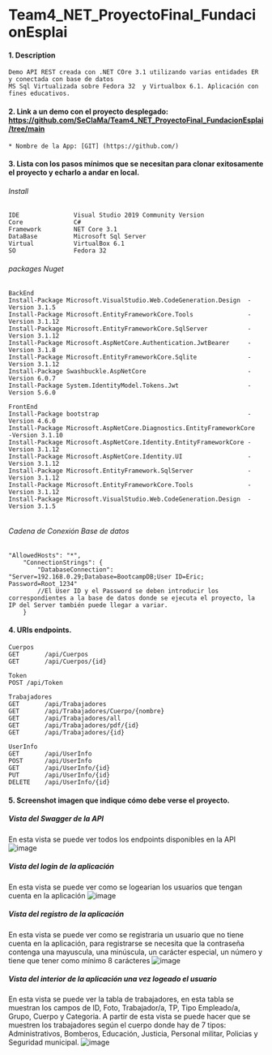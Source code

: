 # Team4_NET_ProyectoFinal_FundacionEsplai


#### 1. Description
```
Demo API REST creada con .NET COre 3.1 utilizando varias entidades ER y conectada con base de datos 
MS Sql Virtualizada sobre Fedora 32  y Virtualbox 6.1. Aplicación con fines educativos.
```

#### 2. Link a un demo con el proyecto desplegado: https://github.com/SeClaMa/Team4_NET_ProyectoFinal_FundacionEsplai/tree/main

```
* Nombre de la App: [GIT] (https://github.com/)
```
#### 3. Lista con los pasos mínimos que se necesitan para clonar exitosamente el proyecto y echarlo a andar en local.

###### Install
```
IDE               Visual Studio 2019 Community Version
Core              C# 
Framework         NET Core 3.1
DataBase          Microsoft Sql Server 
Virtual           VirtualBox 6.1
SO                Fedora 32
```
###### packages Nuget 
```
BackEnd
Install-Package Microsoft.VisualStudio.Web.CodeGeneration.Design  -Version 3.1.5
Install-Package Microsoft.EntityFrameworkCore.Tools               -Version 3.1.12
Install-Package Microsoft.EntityFrameworkCore.SqlServer           -Version 3.1.12
Install-Package Microsoft.AspNetCore.Authentication.JwtBearer     -Version 3.1.8
Install-Package Microsoft.EntityFrameworkCore.Sqlite              -Version 3.1.12
Install-Package Swashbuckle.AspNetCore                            -Version 6.0.7
Install-Package System.IdentityModel.Tokens.Jwt                   -Version 5.6.0

FrontEnd
Install-Package bootstrap                                         -Version 4.6.0
Install-Package Microsoft.AspNetCore.Diagnostics.EntityFrameworkCore  -Version 3.1.10
Install-Package Microsoft.AspNetCore.Identity.EntityFrameworkCore -Version 3.1.12
Install-Package Microsoft.AspNetCore.Identity.UI                  -Version 3.1.12
Install-Package Microsoft.EntityFramework.SqlServer               -Version 3.1.12
Install-Package Microsoft.EntityFrameworkCore.Tools               -Version 3.1.12
Install-Package Microsoft.VisualStudio.Web.CodeGeneration.Design  -Version 3.1.5


```
###### Cadena de Conexión Base de datos 
```
"AllowedHosts": "*",
    "ConnectionStrings": {
        "DatabaseConnection": "Server=192.168.0.29;Database=BootcampDB;User ID=Eric; Password=Root_1234"  
        //El User ID y el Password se deben introducir los correspondientes a la base de datos donde se ejecuta el proyecto, la IP del Server también puede llegar a variar.
    }
```
#### 4. URIs endpoints.
```
Cuerpos
GET       /api/Cuerpos
GET       /api/Cuerpos/{id}

Token
POST /api/Token

Trabajadores
GET       /api/Trabajadores
GET       /api/Trabajadores/Cuerpo/{nombre}
GET       /api/Trabajadores/all
GET       /api/Trabajadores/pdf/{id}
GET       /api/Trabajadores/{id}

UserInfo
GET       /api/UserInfo
POST      /api/UserInfo
GET       /api/UserInfo/{id}
PUT       /api/UserInfo/{id}
DELETE    /api/UserInfo/{id}
```

#### 5. Screenshot imagen que indique cómo debe verse el proyecto.
##### Vista del Swagger de la API
En esta vista se puede ver todos los endpoints disponibles en la API
![image](https://user-images.githubusercontent.com/11030691/110203814-79cf5580-7e70-11eb-9d73-3e92e4f45252.png)

##### Vista del login de la aplicación
En esta vista se puede ver como se logearian los usuarios que tengan cuenta en la aplicación
![image](https://user-images.githubusercontent.com/11030691/110204630-5c03ef80-7e74-11eb-9fe6-b0b27bd707a9.png)

##### Vista del registro de la aplicación
En esta vista se puede ver como se registraria un usuario que no tiene cuenta en la aplicación, para registrarse se necesita que la contraseña contenga una mayuscula, una minúscula, un carácter especial, un número y tiene que tener como mínimo 8 carácteres
![image](https://user-images.githubusercontent.com/11030691/110204689-a8e7c600-7e74-11eb-870f-a304d4224e82.png)

##### Vista del interior de la aplicación una vez logeado el usuario
En esta vista se puede ver la tabla de trabajadores, en esta tabla se muestran los campos de ID, Foto, Trabajador/a, TP, Tipo Empleado/a, Grupo, Cuerpo y Categoria. A partir de esta vista se puede hacer que se muestren los trabajadores según el cuerpo donde hay de 7 tipos: Administrativos, Bomberos, Educación, Justicia, Personal militar, Policias y Seguridad municipal.
![image](https://user-images.githubusercontent.com/11030691/110205877-e2bbcb00-7e7a-11eb-8f28-a2f03b60dbae.png)



